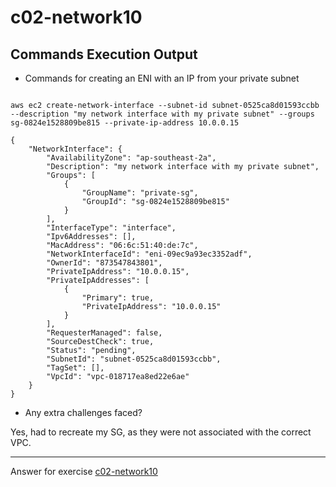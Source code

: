 # c02-network10

## Commands Execution Output

- Commands for creating an ENI with an IP from your private subnet

```

aws ec2 create-network-interface --subnet-id subnet-0525ca8d01593ccbb --description "my network interface with my private subnet" --groups sg-0824e1528809be815 --private-ip-address 10.0.0.15

{
    "NetworkInterface": {
        "AvailabilityZone": "ap-southeast-2a",
        "Description": "my network interface with my private subnet",
        "Groups": [
            {
                "GroupName": "private-sg",
                "GroupId": "sg-0824e1528809be815"
            }
        ],
        "InterfaceType": "interface",
        "Ipv6Addresses": [],
        "MacAddress": "06:6c:51:40:de:7c",
        "NetworkInterfaceId": "eni-09ec9a93ec3352adf",
        "OwnerId": "873547843801",
        "PrivateIpAddress": "10.0.0.15",
        "PrivateIpAddresses": [
            {
                "Primary": true,
                "PrivateIpAddress": "10.0.0.15"
            }
        ],
        "RequesterManaged": false,
        "SourceDestCheck": true,
        "Status": "pending",
        "SubnetId": "subnet-0525ca8d01593ccbb",
        "TagSet": [],
        "VpcId": "vpc-018717ea8ed22e6ae"
    }
}

```

- Any extra challenges faced?

Yes, had to recreate my SG, as they were not associated with the correct VPC.

<!-- Don't change anything below this point-->
***
Answer for exercise [c02-network10](https://github.com/devopsacademyau/academy/blob/893381c6f0b69434d9e8597d3d4b1c17f9bc1371/classes/02class/exercises/c02-network10/README.md)
